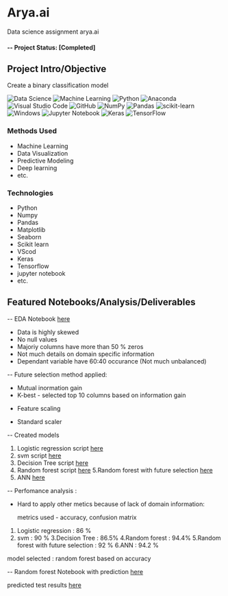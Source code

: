 


# Arya.ai


Data science assignment arya.ai

#### -- Project Status: [Completed]

## Project Intro/Objective
Create a binary classification model

![Data Science](https://img.shields.io/badge/%20-%20Data%20Science-blueviolet?style=for-the-badge)
![Machine Learning](https://img.shields.io/badge/%20-Machine%20Learning-important?style=for-the-badge)
![Python](https://img.shields.io/badge/python-3670A0?style=for-the-badge&logo=python&logoColor=ffdd54)
![Anaconda](https://img.shields.io/badge/Anaconda-%2344A833.svg?style=for-the-badge&logo=anaconda&logoColor=white)
![Visual Studio Code](https://img.shields.io/badge/Visual%20Studio%20Code-0078d7.svg?style=for-the-badge&logo=visual-studio-code&logoColor=white)
![GitHub](https://img.shields.io/badge/github-%23121011.svg?style=for-the-badge&logo=github&logoColor=white)
![NumPy](https://img.shields.io/badge/numpy-%23013243.svg?style=for-the-badge&logo=numpy&logoColor=white)
![Pandas](https://img.shields.io/badge/pandas-%23150458.svg?style=for-the-badge&logo=pandas&logoColor=white)
![scikit-learn](https://img.shields.io/badge/scikit--learn-%23F7931E.svg?style=for-the-badge&logo=scikit-learn&logoColor=white)
![Windows](https://img.shields.io/badge/Windows-0078D6?style=for-the-badge&logo=windows&logoColor=white)
![Jupyter Notebook](https://img.shields.io/badge/jupyter-%23FA0F00.svg?style=for-the-badge&logo=jupyter&logoColor=white)
![Keras](https://img.shields.io/badge/Keras-%23D00000.svg?style=for-the-badge&logo=Keras&logoColor=white)
![TensorFlow](https://img.shields.io/badge/TensorFlow-%23FF6F00.svg?style=for-the-badge&logo=TensorFlow&logoColor=white)

### Methods Used

* Machine Learning
* Data Visualization
* Predictive Modeling
* Deep learning
* etc.

### Technologies
* Python
* Numpy
* Pandas
* Matplotlib
* Seaborn
* Scikit learn
* VScod
* Keras
* Tensorflow
* jupyter notebook
* etc. 


## Featured Notebooks/Analysis/Deliverables

-- EDA Notebook [here](https://github.com/Muhliscm/Arya.ai/blob/main/Arya.ai.ipynb)
  - Data is highly skewed
  - No null values
  - Majoriy columns have more than 50 % zeros
  - Not much details on domain specific information
  - Dependant variable have 60:40 occurance (Not much unbalanced)

-- Future selection method applied:
  * Mutual inormation gain
  * K-best - selected top 10 columns based on information gain
  
- Feature scaling
 * Standard scaler

-- Created models 
1. Logistic regression script [here](https://github.com/Muhliscm/Arya.ai/blob/main/logistic_regression.ipynb)
2. svm script [here](https://github.com/Muhliscm/Arya.ai/blob/main/svm.ipynb)
3. Decision Tree script [here](https://github.com/Muhliscm/Arya.ai/blob/main/Decision_tree.ipynb)
4. Random forest script [here](https://github.com/Muhliscm/Arya.ai/blob/main/Random_forest.ipynb)
5.Random forest with future selection [here](https://github.com/Muhliscm/Arya.ai/blob/main/random_forest_with_future_selection.ipynb)
6. ANN [here](https://github.com/Muhliscm/Arya.ai/blob/main/ANN.ipynb)

-- Perfomance analysis :
  - Hard to apply other metics because of lack of domain information:
  
    metrics used - accuracy, confusion matrix
  
  1. Logistic regression                  : 86 %
  2. svm                                  : 90 %
  3.Decision Tree                         : 86.5%
  4.Random forest                         : 94.4%
  5.Random forest with future selection   : 92 %
  6.ANN                                  : 94.2 %

 model selected : random forest based on accuracy
 
  -- Random forest Notebook with prediction [here](https://github.com/Muhliscm/Arya.ai/blob/main/Random_forest.ipynb)
 
 predicted test results [here](https://github.com/Muhliscm/Arya.ai/blob/main/predicted_test_results.csv)
 



